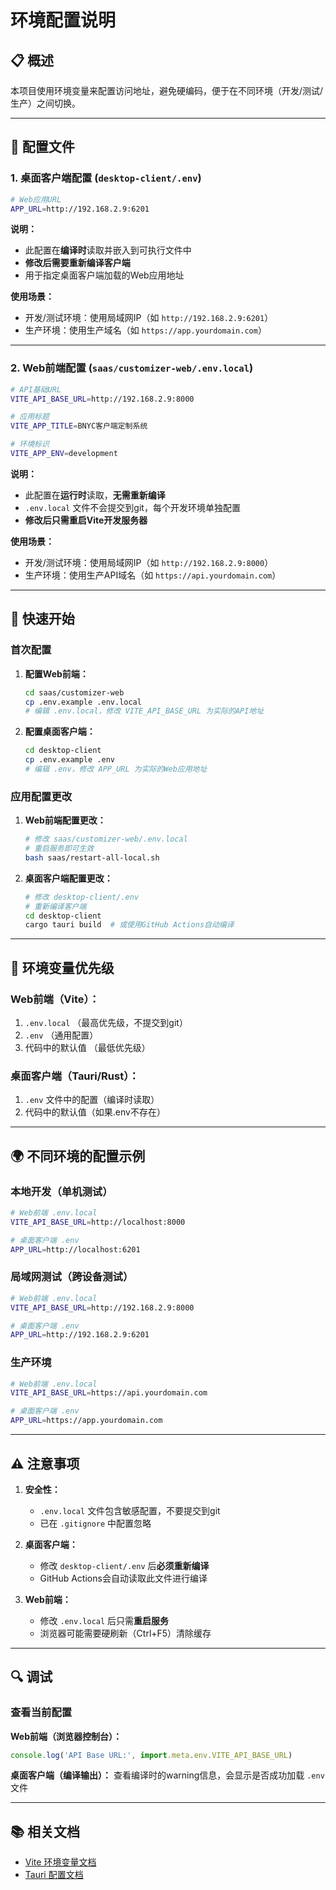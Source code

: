# 环境配置说明

## 📋 概述

本项目使用环境变量来配置访问地址，避免硬编码，便于在不同环境（开发/测试/生产）之间切换。

---

## 🔧 配置文件

### 1. **桌面客户端配置** (`desktop-client/.env`)

```bash
# Web应用URL
APP_URL=http://192.168.2.9:6201
```

**说明：**
- 此配置在**编译时**读取并嵌入到可执行文件中
- **修改后需要重新编译客户端**
- 用于指定桌面客户端加载的Web应用地址

**使用场景：**
- 开发/测试环境：使用局域网IP（如 `http://192.168.2.9:6201`）
- 生产环境：使用生产域名（如 `https://app.yourdomain.com`）

---

### 2. **Web前端配置** (`saas/customizer-web/.env.local`)

```bash
# API基础URL
VITE_API_BASE_URL=http://192.168.2.9:8000

# 应用标题
VITE_APP_TITLE=BNYC客户端定制系统

# 环境标识
VITE_APP_ENV=development
```

**说明：**
- 此配置在**运行时**读取，**无需重新编译**
- `.env.local` 文件不会提交到git，每个开发环境单独配置
- **修改后只需重启Vite开发服务器**

**使用场景：**
- 开发/测试环境：使用局域网IP（如 `http://192.168.2.9:8000`）
- 生产环境：使用生产API域名（如 `https://api.yourdomain.com`）

---

## 🚀 快速开始

### 首次配置

1. **配置Web前端：**
   ```bash
   cd saas/customizer-web
   cp .env.example .env.local
   # 编辑 .env.local，修改 VITE_API_BASE_URL 为实际的API地址
   ```

2. **配置桌面客户端：**
   ```bash
   cd desktop-client
   cp .env.example .env
   # 编辑 .env，修改 APP_URL 为实际的Web应用地址
   ```

### 应用配置更改

1. **Web前端配置更改：**
   ```bash
   # 修改 saas/customizer-web/.env.local
   # 重启服务即可生效
   bash saas/restart-all-local.sh
   ```

2. **桌面客户端配置更改：**
   ```bash
   # 修改 desktop-client/.env
   # 重新编译客户端
   cd desktop-client
   cargo tauri build  # 或使用GitHub Actions自动编译
   ```

---

## 📝 环境变量优先级

### Web前端（Vite）：
1. `.env.local` （最高优先级，不提交到git）
2. `.env` （通用配置）
3. 代码中的默认值 （最低优先级）

### 桌面客户端（Tauri/Rust）：
1. `.env` 文件中的配置（编译时读取）
2. 代码中的默认值（如果.env不存在）

---

## 🌍 不同环境的配置示例

### 本地开发（单机测试）
```bash
# Web前端 .env.local
VITE_API_BASE_URL=http://localhost:8000

# 桌面客户端 .env
APP_URL=http://localhost:6201
```

### 局域网测试（跨设备测试）
```bash
# Web前端 .env.local
VITE_API_BASE_URL=http://192.168.2.9:8000

# 桌面客户端 .env
APP_URL=http://192.168.2.9:6201
```

### 生产环境
```bash
# Web前端 .env.local
VITE_API_BASE_URL=https://api.yourdomain.com

# 桌面客户端 .env
APP_URL=https://app.yourdomain.com
```

---

## ⚠️ 注意事项

1. **安全性：**
   - `.env.local` 文件包含敏感配置，不要提交到git
   - 已在 `.gitignore` 中配置忽略

2. **桌面客户端：**
   - 修改 `desktop-client/.env` 后**必须重新编译**
   - GitHub Actions会自动读取此文件进行编译

3. **Web前端：**
   - 修改 `.env.local` 后只需**重启服务**
   - 浏览器可能需要硬刷新（Ctrl+F5）清除缓存

---

## 🔍 调试

### 查看当前配置

**Web前端（浏览器控制台）：**
```javascript
console.log('API Base URL:', import.meta.env.VITE_API_BASE_URL)
```

**桌面客户端（编译输出）：**
查看编译时的warning信息，会显示是否成功加载 `.env` 文件

---

## 📚 相关文档

- [Vite 环境变量文档](https://vitejs.dev/guide/env-and-mode.html)
- [Tauri 配置文档](https://tauri.app/v1/guides/building/app-icons)


